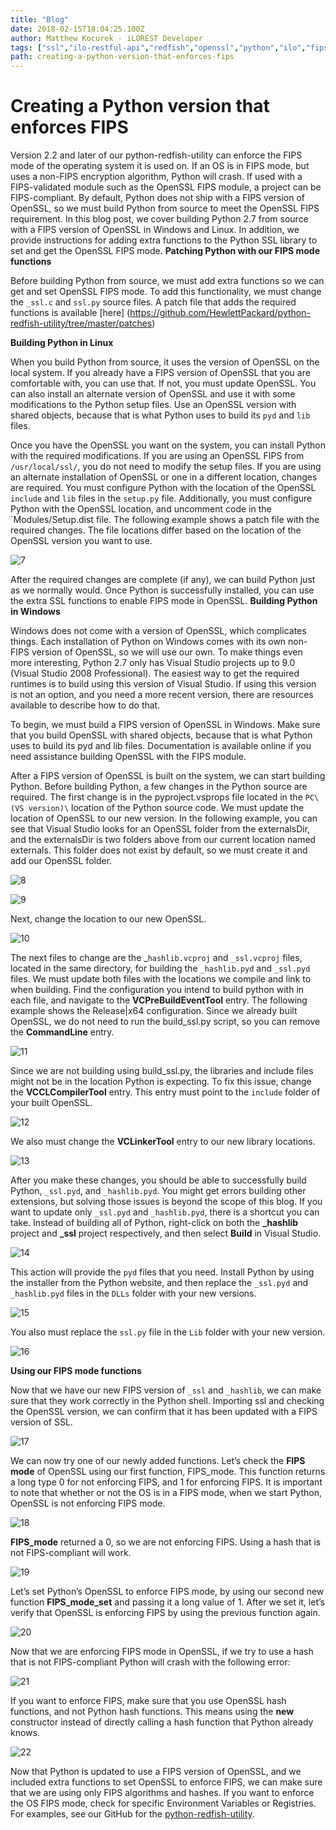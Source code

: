 ```yaml
---
title: "Blog"
date: 2018-02-15T18:04:25.100Z
author: Matthew Kocurek - iLOREST Developer 
tags: ["ssl","ilo-restful-api","redfish","openssl","python","ilo","fips",""]
path: creating-a-python-version-that-enforces-fips
---
```

# **Creating a Python version that enforces FIPS**


Version 2.2 and later of our python-redfish-utility can enforce the FIPS mode of the operating system it is used on. If an OS is in FIPS mode, but uses a non-FIPS encryption algorithm, Python will crash. If used with a FIPS-validated module such as the OpenSSL FIPS module, a project can be FIPS-compliant. By default, Python does not ship with a FIPS version of OpenSSL, so we must build Python from source to meet the OpenSSL FIPS requirement. In this blog post, we cover building Python 2.7 from source with a FIPS version of OpenSSL in Windows and Linux. In addition, we provide instructions for adding extra functions to the Python SSL library to set and get the OpenSSL FIPS mode.
 **Patching Python with our FIPS mode functions**

Before building Python from source, we must add extra functions so we can get and set OpenSSL FIPS mode. To add this functionality, we must change the `_ssl.c` and `ssl.py` source files. A patch file that adds the required functions is available [here] (https://github.com/HewlettPackard/python-redfish-utility/tree/master/patches)

 **Building Python in Linux**

When you build Python from source, it uses the version of OpenSSL on the local system. If you already have a FIPS version of OpenSSL that you are comfortable with, you can use that. If not, you must update OpenSSL. You can also install an alternate version of OpenSSL and use it with some modifications to the Python setup files. Use an OpenSSL version with shared objects, because that is what Python uses to build its `pyd` and 
`lib` files.

Once you have the OpenSSL you want on the system, you can install Python with the required modifications. If you are using an OpenSSL FIPS from `/usr/local/ssl/`, you do not need to modify the setup files. If you are using an alternate installation of OpenSSL or one in a different location, changes are required. You must configure Python with the location of the OpenSSL `include` and `lib` files in the `setup.py` file. Additionally, you must configure Python with the OpenSSL location, and uncomment code in the `Modules/Setup.dist file. The following example shows a patch file with the required changes. The file locations differ based on the location of the OpenSSL version you want to use.



![7](https://hpe-developer-portal.s3.amazonaws.com/uploads/media/2018/2/7-1518719833337.png)

After the required changes are complete (if any), we can build Python just as we normally would. Once Python is successfully installed, you can use the extra SSL functions to enable FIPS mode in OpenSSL. **Building Python in Windows**

Windows does not come with a version of OpenSSL, which complicates things. Each installation of Python on Windows comes with its own non-FIPS version of OpenSSL, so we will use our own. To make things even more interesting, Python 2.7 only has Visual Studio projects up to 9.0 (Visual Studio 2008 Professional). The easiest way to get the required runtimes is to build using this version of Visual Studio. If using this version is not an option, and you need a more recent version, there are resources available to describe how to do that.

To begin, we must build a FIPS version of OpenSSL in Windows. Make sure that you build OpenSSL with shared objects, because that is what Python uses to build its pyd and lib files. Documentation is available online if you need assistance building OpenSSL with the FIPS module.

After a FIPS version of OpenSSL is built on the system, we can start building Python. Before building Python, a few changes in the Python source are required. The first change is in the pyproject.vsprops file located in the `PC\(VS version)\` location of the Python source code. We must update the location of OpenSSL to our new version. In the following example, you can see that Visual Studio looks for an OpenSSL folder from the externalsDir, and the externalsDir is two folders above from our current location named externals. This folder does not exist by default, so we must create it and add our OpenSSL folder.


![8](https://hpe-developer-portal.s3.amazonaws.com/uploads/media/2018/2/8-1518719845111.png)



![9](https://hpe-developer-portal.s3.amazonaws.com/uploads/media/2018/2/9-1518719854112.png)

Next, change the location to our new OpenSSL.

![10](https://hpe-developer-portal.s3.amazonaws.com/uploads/media/2018/2/10-1518719873936.png)

The next files to change are the _`hashlib.vcproj` and `_ssl.vcproj` files, located in the same directory, for building the `_hashlib.pyd` and `_ssl.pyd` files. We must update both files with the locations we compile and link to when building. Find the configuration you intend to build python with in each file, and navigate to the **VCPreBuildEventTool** entry. The following example shows the Release|x64 configuration. Since we already built OpenSSL, we do not need to run the build_ssl.py script, so you can remove the **CommandLine** entry.

![11](https://hpe-developer-portal.s3.amazonaws.com/uploads/media/2018/2/11-1518719882829.png)

Since we are not building using build_ssl.py, the libraries and include files might not be in the location Python is expecting. To fix this issue, change the **VCCLCompilerTool** entry. This entry must point to the `include` folder of your built OpenSSL.

![12](https://hpe-developer-portal.s3.amazonaws.com/uploads/media/2018/2/12-1518719933237.png)

We also must change the **VCLinkerTool** entry to our new library locations.

![13](https://hpe-developer-portal.s3.amazonaws.com/uploads/media/2018/2/13-1518720063593.png)

After you make these changes, you should be able to successfully build Python, `_ssl.pyd`, and `_hashlib.pyd`. You might get errors building other extensions, but solving those issues is beyond the scope of this blog. If you want to update only `_ssl.pyd` and `_hashlib.pyd`, there is a shortcut you can take. Instead of building all of Python, right-click on both the **_hashlib** project and **_ssl** project respectively, and then select **Build** in Visual Studio.

![14](https://hpe-developer-portal.s3.amazonaws.com/uploads/media/2018/2/14-1518720073858.png)

This action will provide the `pyd` files that you need. Install Python by using the installer from the Python website, and then replace the `_ssl.pyd` and `_hashlib.pyd` files in the `DLLs` folder with your new versions.

![15](https://hpe-developer-portal.s3.amazonaws.com/uploads/media/2018/2/15-1518720081531.png)

You also must replace the `ssl.py` file in the `Lib` folder with your new version.

![16](https://hpe-developer-portal.s3.amazonaws.com/uploads/media/2018/2/16-1518720090640.png)

**Using our FIPS mode functions**

Now that we have our new FIPS version of `_ssl` and `_hashlib`, we can make sure that they work correctly in the Python shell. 
Importing ssl and checking the OpenSSL version, we can confirm that it has been updated with a FIPS version of SSL.


![17](https://hpe-developer-portal.s3.amazonaws.com/uploads/media/2018/2/17-1518720097685.png)

We can now try one of our newly added functions. Let’s check the **FIPS mode** of OpenSSL using our first function, FIPS_mode. This function returns a long type 0 for not enforcing FIPS, and 1 for enforcing FIPS. It is important to note that whether or not the OS is in a FIPS mode, when we start Python, OpenSSL is not enforcing FIPS mode.

![18](https://hpe-developer-portal.s3.amazonaws.com/uploads/media/2018/2/18-1518720288533.png)

**FIPS_mode** returned a 0, so we are not enforcing FIPS. Using a hash that is not FIPS-compliant will work.

![19](https://hpe-developer-portal.s3.amazonaws.com/uploads/media/2018/2/19-1518720279167.png)

Let’s set Python’s OpenSSL to enforce FIPS mode, by using our second new function **FIPS_mode_set** and passing it a long value of 1. After we set it, let’s verify that OpenSSL is enforcing FIPS by using the previous function again.

![20](https://hpe-developer-portal.s3.amazonaws.com/uploads/media/2018/2/20-1518720318403.png)

Now that we are enforcing FIPS mode in OpenSSL, if we try to use a hash that is not FIPS-compliant Python will crash with the following error:

![21](https://hpe-developer-portal.s3.amazonaws.com/uploads/media/2018/2/21-1518720331286.png)

If you want to enforce FIPS, make sure that you use OpenSSL hash functions, and not Python hash functions. This means using the **new** constructor instead of directly calling a hash function that Python already knows. 

![22](https://hpe-developer-portal.s3.amazonaws.com/uploads/media/2018/2/22-1518720342935.png)

Now that Python is updated to use a FIPS version of OpenSSL, and we included extra functions to set OpenSSL to enforce FIPS, we can make sure that we are using only FIPS algorithms and hashes. If you want to enforce the OS FIPS mode, check for specific Environment Variables or Registries. For examples, see our GitHub for the [python-redfish-utility](https://github.com/HewlettPackard/python-redfish-utility).